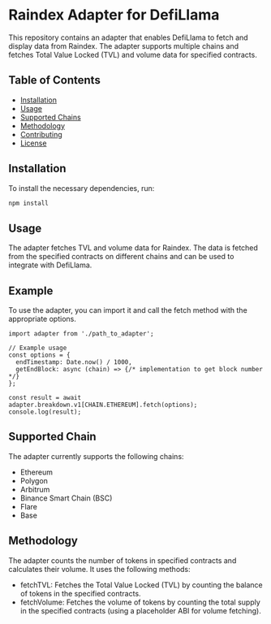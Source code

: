 # Raindex Adapter for DefiLlama

This repository contains an adapter that enables DefiLlama to fetch and display data from Raindex. The adapter supports multiple chains and fetches Total Value Locked (TVL) and volume data for specified contracts.

## Table of Contents

- [Installation](#installation)
- [Usage](#usage)
- [Supported Chains](#supported-chains)
- [Methodology](#methodology)
- [Contributing](#contributing)
- [License](#license)

## Installation

To install the necessary dependencies, run:

```bash
npm install
```

## Usage

The adapter fetches TVL and volume data for Raindex. The data is fetched from the specified contracts on different chains and can be used to integrate with DefiLlama.

## Example

To use the adapter, you can import it and call the fetch method with the appropriate options.

```
import adapter from './path_to_adapter';

// Example usage
const options = {
  endTimestamp: Date.now() / 1000,
  getEndBlock: async (chain) => {/* implementation to get block number */}
};

const result = await adapter.breakdown.v1[CHAIN.ETHEREUM].fetch(options);
console.log(result);
```

## Supported Chain

The adapter currently supports the following chains:

- Ethereum
- Polygon
- Arbitrum
- Binance Smart Chain (BSC)
- Flare
- Base

## Methodology

The adapter counts the number of tokens in specified contracts and calculates their volume. It uses the following methods:

- fetchTVL: Fetches the Total Value Locked (TVL) by counting the balance of tokens in the specified contracts.
- fetchVolume: Fetches the volume of tokens by counting the total supply in the specified contracts (using a placeholder ABI for volume fetching).

  



